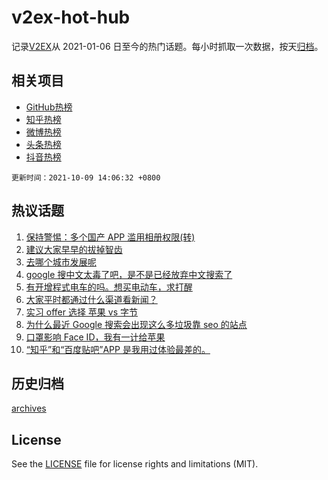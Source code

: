 # v2ex-hot-hub

 记录[V2EX](https://www.v2ex.com/)从 2021-01-06 日至今的热门话题。每小时抓取一次数据，按天[归档](archives)。
 
 ## 相关项目

- [GitHub热榜](https://github.com/snaildev/github-hot-hub)
- [知乎热榜](https://github.com/snaildev/zhihu-hot-hub)
- [微博热榜](https://github.com/snaildev/weibo-hot-hub)
- [头条热榜](https://github.com/snaildev/toutiao-hot-hub)
- [抖音热榜](https://github.com/snaildev/douyin-hot-hub)


 `更新时间：2021-10-09 14:06:32 +0800`

## 热议话题

1. [保持警惕：多个国产 APP 滥用相册权限(转)](https://www.v2ex.com/t/806442)
1. [建议大家早早的拔掉智齿](https://www.v2ex.com/t/806452)
1. [去哪个城市发展呢](https://www.v2ex.com/t/806430)
1. [google 搜中文太毒了吧，是不是已经放弃中文搜索了](https://www.v2ex.com/t/806592)
1. [有开增程式电车的吗。想买电动车，求打醒](https://www.v2ex.com/t/806444)
1. [大家平时都通过什么渠道看新闻？](https://www.v2ex.com/t/806590)
1. [实习 offer 选择 苹果 vs 字节](https://www.v2ex.com/t/806503)
1. [为什么最近 Google 搜索会出现这么多垃圾靠 seo 的站点](https://www.v2ex.com/t/806536)
1. [口罩影响 Face ID，我有一计给苹果](https://www.v2ex.com/t/806566)
1. [“知乎”和“百度贴吧”APP 是我用过体验最差的。](https://www.v2ex.com/t/806624)

## 历史归档

[archives](archives)

## License

See the [LICENSE](LICENSE) file for license rights and limitations (MIT).
